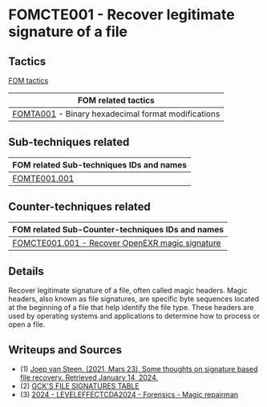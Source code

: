 # FOMCTE001 - Recover legitimate signature of a file

## Tactics

[FOM tactics](https://github.com/blue101010/FOM/blob/main/tactics/tactics.md)

| FOM related tactics  |
| --------------------------------------- |
| [FOMTA001](https://github.com/blue101010/FOM/blob/main/tactics/FOMTA001.md) - Binary hexadecimal format modifications   |

## Sub-techniques related

| FOM related  Sub-techniques IDs and names                   |
| ------------------------------------------------------------ |
| [FOMTE001.001](https://github.com/blue101010/FOM/blob/main/countertechniques/FOMTE001.001.md)         |

## Counter-techniques related

| FOM related  Sub-Counter-techniques IDs and names|
| ------------------------------------------------------------ |
| [FOMCTE001.001 - Recover OpenEXR magic signature](https://github.com/blue101010/FOM/blob/main/countertechniques/FOMCTE001.001.md)         |

## Details

Recover legitimate signature of a file, often called magic headers.
Magic headers, also known as file signatures, are specific byte sequences located at the beginning of a file that help identify the file type.
These headers are used by operating systems and applications to determine how to process or open a file.

## Writeups and Sources

- (1) [Joep van Steen. (2021, Mars 23). Some thoughts on signature based file recovery. Retrieved January 14, 2024.](https://www.disktuna.com/some-thoughts-on-signature-based-file-recovery/)
- (2) [GCK'S FILE SIGNATURES TABLE](https://www.garykessler.net/library/file_sigs.html)
- (3) [2024 - LEVELEFFECTCDA2024 - Forensics - Magic repairman](https://github.com/blue101010/writeups/blob/main/2024/LEVELEFFECTCDA2024/Forensics/Magic_repairman/magic_repairman.md)
